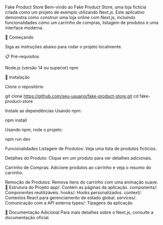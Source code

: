 Fake Product Store
Bem-vindo ao Fake Product Store, uma loja fictícia criada como um projeto de exemplo utilizando Next.js. Este aplicativo demonstra como construir uma loja online com Next.js, incluindo funcionalidades como um carrinho de compras, listagem de produtos e uma interface moderna.

🚀 Começando

Siga as instruções abaixo para rodar o projeto localmente.

📋 Pré-requisitos

Node.js (versão 14 ou superior)
npm

🔧 Instalação

Clone o repositório

git clone https://github.com/seu-usuario/fake-product-store.git
cd fake-product-store

Instale as dependências Usando npm:

npm install

Usando npm, rode o projeto:

npm run dev

Funcionalidades
Listagem de Produtos: Veja uma lista de produtos fictícios.

Detalhes do Produto: Clique em um produto para ver detalhes adicionais.

Carrinho de Compras: Adicione produtos ao carrinho e veja o resumo do carrinho.

Remoção de Produtos: Remova itens do carrinho com uma animação suave.
📂 Estrutura do Projeto
app/: Contém as páginas da aplicação.
components/: Componentes reutilizáveis.
hooks/: Hooks personalizados.
context/: Contextos React para gerenciamento de estado global.
services/: Comunicação com a API externa
types/: Tipagens da aplicação


📄 Documentação Adicional
Para mais detalhes sobre o Next.js, consulte a documentação oficial.

